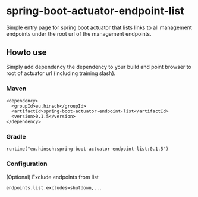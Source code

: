# spring-boot-actuator-endpoint-list
Simple entry page for spring boot actuator that lists links to all management endpoints under the root url of the management endpoints.

## Howto use
Simply add dependency the dependency to your build and point browser to root of actuator url (including training slash).

### Maven
```
<dependency>
  <groupId>eu.hinsch</groupId>
  <artifactId>spring-boot-actuator-endpoint-list</artifactId>
  <version>0.1.5</version>
</dependency>
```

### Gradle
```
runtime("eu.hinsch:spring-boot-actuator-endpoint-list:0.1.5")
```
### Configuration

(Optional) Exclude endpoints from list

```
endpoints.list.excludes=shutdown,...
```
